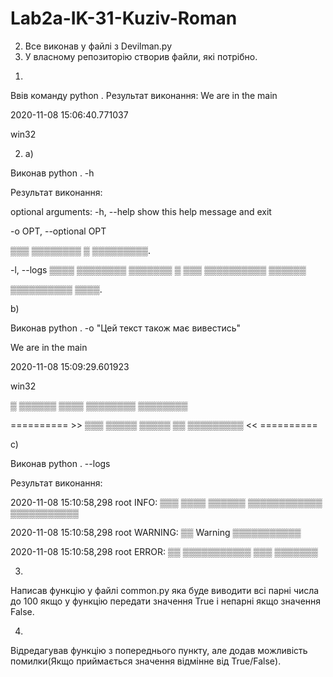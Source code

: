 # Lab2a-IK-31-Kuziv-Roman
2. Все виконав у файлі з Devilman.py
3. У власному репозиторію створив файли, які потрібно.
1)
Ввів команду python . Результат виконання: We are in the main

2020-11-08 15:06:40.771037

win32

2) a)

Виконав python . -h

Результат виконання:

optional arguments: -h, --help show this help message and exit

-o OPT, --optional OPT

▒▒▒ ▒▒▒▒▒▒▒▒ ▒ ▒▒▒▒▒▒▒▒▒.

-l, --logs ▒▒▒▒ ▒▒▒▒▒▒▒▒ ▒▒▒▒▒▒▒ ▒ ▒▒▒ ▒▒▒▒▒▒▒▒▒▒ ▒▒▒▒▒▒

▒▒▒▒▒▒▒▒▒▒ ▒▒▒▒.

b)

Виконав python . -o "Цей текст також має вивестись"

We are in the main

2020-11-08 15:09:29.601923

win32

▒ ▒▒▒▒▒▒ ▒▒▒▒ ▒▒▒▒▒▒▒▒ ▒▒▒▒▒▒▒▒

========== >> ▒▒▒ ▒▒▒▒▒ ▒▒▒▒▒ ▒▒ ▒▒▒▒▒▒▒▒▒ << ==========

c)

Виконав python . --logs

Результат виконання:

2020-11-08 15:10:58,298 root INFO: ▒▒▒ ▒▒▒▒ ▒▒▒▒▒▒ ▒▒▒▒▒▒▒▒▒▒▒▒ ▒▒▒▒▒▒▒▒▒▒▒

2020-11-08 15:10:58,298 root WARNING: ▒▒ Warning ▒▒▒▒▒▒▒▒▒▒▒

2020-11-08 15:10:58,298 root ERROR: ▒▒ ▒▒▒▒▒▒▒▒▒▒▒ ▒▒▒ ▒▒▒▒▒▒▒

3)

Написав функцію у файлі common.py яка буде виводити всі парні числа до 100 якщо у функцію передати значення True і непарні якщо значення False.

4)

Відредагував функцію з попереднього пункту, але додав можливість помилки(Якщо приймається значення відмінне від True/False).

